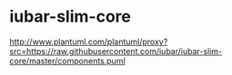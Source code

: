 # iubar-slim-core


http://www.plantuml.com/plantuml/proxy?src=https://raw.githubusercontent.com/iubar/iubar-slim-core/master/components.puml
